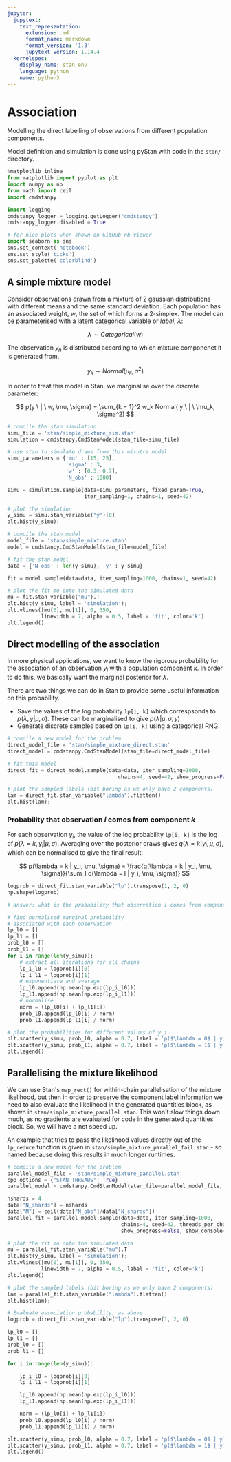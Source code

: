 ```yaml
---
jupyter:
  jupytext:
    text_representation:
      extension: .md
      format_name: markdown
      format_version: '1.3'
      jupytext_version: 1.14.4
  kernelspec:
    display_name: stan_env
    language: python
    name: python3
---
```


# Association

Modelling the direct labelling of observations from different population components.

Model definition and simulation is done using pyStan with code in the `stan/` directory.

```python
%matplotlib inline
from matplotlib import pyplot as plt
import numpy as np
from math import ceil
import cmdstanpy

import logging
cmdstanpy_logger = logging.getLogger("cmdstanpy")
cmdstanpy_logger.disabled = True
```

```python
# for nice plots when shown on GitHub nb viewer
import seaborn as sns
sns.set_context('notebook')
sns.set_style('ticks')
sns.set_palette('colorblind')
```

## A simple mixture model

Consider observations drawn from a mixture of 2 gaussian distributions with different means and the same standard deviation. Each population has an associated weight, $w$, the set of which forms a 2-simplex. The model can be parameterised with a latent categorical variable or *label*, $\lambda$:

$$
\lambda \sim Categorical(w) 
$$

The observation $y_n$ is distributed according to which mixture componenet it is generated from.

$$
y_k \sim Normal(\mu_k, \sigma^2)   
$$
    
In order to treat this model in Stan, we marginalise over the discrete parameter:

$$
p(y \ | \ w, \mu, \sigma) = \sum_{k = 1}^2 w_k Normal( y \ | \ \mu_k, \sigma^2)
$$
    
  

```python
# compile the stan simulation
simu_file = 'stan/simple_mixture_sim.stan'
simulation = cmdstanpy.CmdStanModel(stan_file=simu_file)
```

```python
# Use stan to simulate draws from this mixutre model
simu_parameters = {'mu' : [15, 25],
                   'sigma' : 3, 
                   'w' : [0.3, 0.7], 
                   'N_obs' : 1000}

simu = simulation.sample(data=simu_parameters, fixed_param=True, 
                         iter_sampling=1, chains=1, seed=42)

# plot the simulation
y_simu = simu.stan_variable("y")[0]
plt.hist(y_simu);
```

```python
# compile the stan model
model_file = 'stan/simple_mixture.stan'
model = cmdstanpy.CmdStanModel(stan_file=model_file)
```

```python
# fit the stan model
data = {'N_obs' : len(y_simu), 'y' : y_simu}

fit = model.sample(data=data, iter_sampling=1000, chains=1, seed=42)
```

```python
# plot the fit mu onto the simulated data
mu = fit.stan_variable("mu").T
plt.hist(y_simu, label = 'simulation');
plt.vlines([mu[0], mu[1]], 0, 350, 
           linewidth = 7, alpha = 0.5, label = 'fit', color='k')
plt.legend()
```

## Direct modelling of the association

In more physical applications, we want to know the rigorous probability for the association of an observation $y_i$ with a population component $k$. In order to do this, we basically want the marginal posterior for $\lambda$.

There are two things we can do in Stan to provide some useful information on this probability. 

* Save the values of the log probability `lp[i, k]` which correspsonds to $p(\lambda, y | \mu, \sigma)$. These can be marginalised to give $p(\lambda | \mu, \sigma, y)$
* Generate discrete samples based on `lp[i, k]` using a categorical RNG.

```python
# compile a new model for the problem
direct_model_file = 'stan/simple_mixture_direct.stan'
direct_model = cmdstanpy.CmdStanModel(stan_file=direct_model_file)
```

```python
# fit this model
direct_fit = direct_model.sample(data=data, iter_sampling=1000, 
                                    chains=4, seed=42, show_progress=False)
```

```python
# plot the sampled labels (bit boring as we only have 2 components)
lam = direct_fit.stan_variable("lambda").flatten()
plt.hist(lam);
```

### Probability that observation $i$ comes from component $k$

For each observation $y_i$, the value of the log probability `lp[i, k]` is the log of $p(\lambda = k, y_i | \mu, \sigma)$. Averaging over the posterior draws gives $q(\lambda = k | y_i, \mu, \sigma)$, which can be normalised to give the final result:

$$
p(\lambda = k | y_i, \mu, \sigma) = \frac{q(\lambda = k | y_i, \mu, \sigma)}{\sum_l q(\lambda = l | y_i, \mu, \sigma)}
$$

```python
logprob = direct_fit.stan_variable("lp").transpose(1, 2, 0)
np.shape(logprob)
```

```python
# answer: what is the probability that observation i comes from component k?

# find normalised marginal probability 
# associated with each observation
lp_l0 = []
lp_l1 = []
prob_l0 = []
prob_l1 = []
for i in range(len(y_simu)):
    # extract all iterations for all chains
    lp_i_l0 = logprob[i][0]
    lp_i_l1 = logprob[i][1]
    # exponentiate and average
    lp_l0.append(np.mean(np.exp(lp_i_l0)))
    lp_l1.append(np.mean(np.exp(lp_i_l1)))
    # normalise
    norm = (lp_l0[i] + lp_l1[i])
    prob_l0.append(lp_l0[i] / norm)
    prob_l1.append(lp_l1[i] / norm)

# plot the probabilities for different values of y_i
plt.scatter(y_simu, prob_l0, alpha = 0.7, label = 'p($\lambda = 0$ | y)')
plt.scatter(y_simu, prob_l1, alpha = 0.7, label = 'p($\lambda = 1$ | y)')
plt.legend()
```

## Parallelising the mixture likelihood

We can use Stan's `map_rect()` for within-chain parallelisation of the mixture likelihood, but then in order to preserve the component label information we need to also evaluate the likelihood in the generated quantities block, as shown in `stan/simple_mixture_parallel.stan`. This won't slow things down much, as no gradients are evaluated for code in the generated quantities block. So, we will have a net speed up.

An example that tries to pass the likelihood values directly out of the `lp_reduce` function is given in `stan/simple_mixture_parallel_fail.stan` - so named because doing this results in much longer runtimes.

```python
# compile a new model for the problem
parallel_model_file = 'stan/simple_mixture_parallel.stan'
cpp_options = {"STAN_THREADS": True}
parallel_model = cmdstanpy.CmdStanModel(stan_file=parallel_model_file, cpp_options=cpp_options)
```

```python
nshards = 4
data["N_shards"] = nshards
data["M"] = ceil(data["N_obs"]/data["N_shards"])
parallel_fit = parallel_model.sample(data=data, iter_sampling=1000, 
                                     chains=4, seed=42, threads_per_chain=nshards,
                                     show_progress=False, show_console=False)
```

```python
# plot the fit mu onto the simulated data
mu = parallel_fit.stan_variable("mu").T
plt.hist(y_simu, label = 'simulation');
plt.vlines([mu[0], mu[1]], 0, 350, 
           linewidth = 7, alpha = 0.5, label = 'fit', color='k')
plt.legend()
```

```python
# plot the sampled labels (bit boring as we only have 2 components)
lam = parallel_fit.stan_variable("lambda").flatten()
plt.hist(lam);
```

```python
# Evaluate association probability, as above
logprob = direct_fit.stan_variable("lp").transpose(1, 2, 0)

lp_l0 = []
lp_l1 = []
prob_l0 = []
prob_l1 = []

for i in range(len(y_simu)):

    lp_i_l0 = logprob[i][0]
    lp_i_l1 = logprob[i][1]

    lp_l0.append(np.mean(np.exp(lp_i_l0)))
    lp_l1.append(np.mean(np.exp(lp_i_l1)))

    norm = (lp_l0[i] + lp_l1[i])
    prob_l0.append(lp_l0[i] / norm)
    prob_l1.append(lp_l1[i] / norm)

plt.scatter(y_simu, prob_l0, alpha = 0.7, label = 'p($\lambda = 0$ | y)')
plt.scatter(y_simu, prob_l1, alpha = 0.7, label = 'p($\lambda = 1$ | y)')
plt.legend()
```

```python

```
